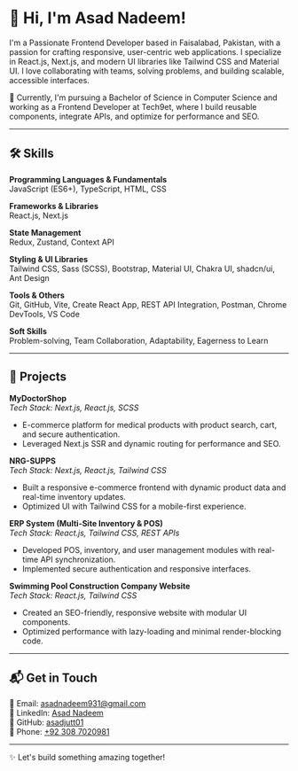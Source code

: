 # 👋 Hi, I'm Asad Nadeem!

I'm a Passionate Frontend Developer based in Faisalabad, Pakistan, with a passion for crafting responsive, user-centric web applications. I specialize in React.js, Next.js, and modern UI libraries like Tailwind CSS and Material UI. I love collaborating with teams, solving problems, and building scalable, accessible interfaces.

🌱 Currently, I'm pursuing a Bachelor of Science in Computer Science and working as a Frontend Developer at Tech9et, where I build reusable components, integrate APIs, and optimize for performance and SEO.

---

## 🛠️ Skills

**Programming Languages & Fundamentals**  
JavaScript (ES6+), TypeScript, HTML, CSS

**Frameworks & Libraries**  
React.js, Next.js

**State Management**  
Redux, Zustand, Context API

**Styling & UI Libraries**  
Tailwind CSS, Sass (SCSS), Bootstrap, Material UI, Chakra UI, shadcn/ui, Ant Design

**Tools & Others**  
Git, GitHub, Vite, Create React App, REST API Integration, Postman, Chrome DevTools, VS Code

**Soft Skills**  
Problem-solving, Team Collaboration, Adaptability, Eagerness to Learn

---

## 🚀 Projects

**MyDoctorShop**  
*Tech Stack: Next.js, React.js, SCSS*  

- E-commerce platform for medical products with product search, cart, and secure authentication.  
- Leveraged Next.js SSR and dynamic routing for performance and SEO.

**NRG-SUPPS**  
*Tech Stack: Next.js, React.js, Tailwind CSS*  

- Built a responsive e-commerce frontend with dynamic product data and real-time inventory updates.  
- Optimized UI with Tailwind CSS for a mobile-first experience.

**ERP System (Multi-Site Inventory & POS)**  
*Tech Stack: React.js, Tailwind CSS, REST APIs*  

- Developed POS, inventory, and user management modules with real-time API synchronization.  
- Implemented secure authentication and responsive interfaces.

**Swimming Pool Construction Company Website**  
*Tech Stack: React.js, Tailwind CSS*  

- Created an SEO-friendly, responsive website with modular UI components.  
- Optimized performance with lazy-loading and minimal render-blocking code.

---

## 📬 Get in Touch

📧 Email: [asadnadeem931@gmail.com](mailto:asadnadeem931@gmail.com)  
🔗 LinkedIn: [Asad Nadeem](https://www.linkedin.com/in/asad-nadeem-01a75821b)  
🐙 GitHub: [asadjutt01](https://github.com/asadjutt01)  
📱 Phone: [+92 308 7020981](tel:+923087020981)

---

✨ Let's build something amazing together!
